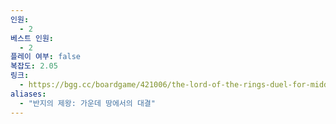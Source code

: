 ```yaml
---
인원:
  - 2
베스트 인원:
  - 2
플레이 여부: false
복잡도: 2.05
링크:
  - https://bgg.cc/boardgame/421006/the-lord-of-the-rings-duel-for-middle-earth
aliases:
  - "반지의 제왕: 가운데 땅에서의 대결"
---
```

